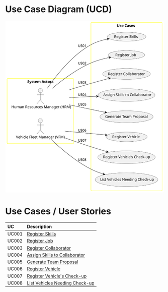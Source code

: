 # Use Case Diagram (UCD)



![Use Case Diagram](svg/use-case-diagram.svg)



# Use Cases / User Stories

| UC    | Description                                                                           |                   
|:------|:--------------------------------------------------------------------------------------|
| UC001 | [Register Skills](docs/sprintA/us001/01.requirements-engineering/Readme.md)           |
| UC002 | [Register Job](sprintA\us002\01.requirements-engineering\Readme.md)                   |
| UC003 | [Register Collaborator](sprintA\us003\01.requirements-engineering\Readme.md)          |
| UC004 | [Assign Skills to Collaborator](sprintA\us004\01.requirements-engineering\Readme.md)  |
| UC005 | [Generate Team Proposal](sprintA\us005\01.requirements-engineering\Readme.md)         |
| UC006 | [Register Vehicle](sprintA\us006\01.requirements-engineering\Readme.md)               |
| UC007 | [Register Vehicle's Check-up](sprintA\us007\01.requirements-engineering\Readme.md)    |
| UC008 | [List Vehicles Needing Check-up](sprintA\us008\01.requirements-engineering\Readme.md) |
